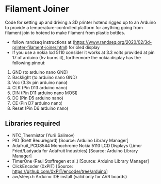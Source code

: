 # Filament Joiner

Code for setting up and driving a 3D printer hotend rigged up to an Arduino to provide a temperature-controlled platform for anything going from filament join to hotend to make filament from plastic bottles.

- follow randseq instructions at (https://www.randseq.org/2020/02/3d-printer-filament-joiner.html) for oled display
- If you use a nokia lcd 5110 consider it works at 3.3 volts provided at pin 17 of arduino (5v burns it), forthermore the nokia display has the following pinout:
1) GND (to arduino nano GND)
2) Backlight (to arduino nano GND)
3) Vcc (3.3v pin arduino nano) 
4) CLK (Pin D13 arduino nano)
5) DIN (Pin D11 arduino nano MOSI)
6) DC (Pin D5 arduino nano)
7) CE (Pin D7 arduino nano)
8) Reset (Pin D6 arduino nano)


## Libraries required

- NTC_Thermistor (Yurii Salimov)
- PID (Brett Beuuregard) [Source: Arduino Library Manager]
- Adafruit_PCD8544 Monochrome Nokia 5110 LCD Displays (Limor Fried/Ladyada  for Adafruit Industries) [Source: Arduino Library Manager]
- TimerOne (Paul Stoffregen et al.) [Source: Arduino Library Manager]
- ClickEncoder (0xPIT) [Source: https://github.com/0xPIT/encoder/tree/arduino]
- avr/sleep.h Arduino IDE install (valid only for AVR boards)
